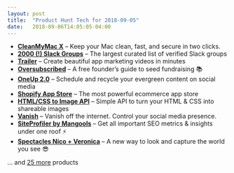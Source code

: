 ```yaml
---
layout: post
title:  "Product Hunt Tech for 2018-09-05"
date:   2018-09-06T14:05:05-04:00
---
```


* **[CleanMyMac X](https://www.producthunt.com/posts/cleanmymac-x?utm_campaign=producthunt-api&utm_medium=api&utm_source=Application%3A+Daily+Digest+RSS+%28ID%3A+3202%29)** – Keep your Mac clean, fast, and secure in two clicks.
* **[2000 (!) Slack Groups](https://www.producthunt.com/posts/2000-slack-groups?utm_campaign=producthunt-api&utm_medium=api&utm_source=Application%3A+Daily+Digest+RSS+%28ID%3A+3202%29)** – The largest curated list of verified Slack groups
* **[Trailer](https://www.producthunt.com/posts/trailer-2?utm_campaign=producthunt-api&utm_medium=api&utm_source=Application%3A+Daily+Digest+RSS+%28ID%3A+3202%29)** – Create beautiful app marketing videos in minutes
* **[Oversubscribed](https://www.producthunt.com/posts/oversubscribed-2?utm_campaign=producthunt-api&utm_medium=api&utm_source=Application%3A+Daily+Digest+RSS+%28ID%3A+3202%29)** – A free founder’s guide to seed fundraising 📚
* **[OneUp 2.0](https://www.producthunt.com/posts/oneup-2-0?utm_campaign=producthunt-api&utm_medium=api&utm_source=Application%3A+Daily+Digest+RSS+%28ID%3A+3202%29)** – Schedule and recycle your evergreen content on social media
* **[Shopify App Store](https://www.producthunt.com/posts/shopify-app-store?utm_campaign=producthunt-api&utm_medium=api&utm_source=Application%3A+Daily+Digest+RSS+%28ID%3A+3202%29)** – The most powerful ecommerce app store
* **[HTML/CSS to Image API](https://www.producthunt.com/posts/html-css-to-image-api?utm_campaign=producthunt-api&utm_medium=api&utm_source=Application%3A+Daily+Digest+RSS+%28ID%3A+3202%29)** – Simple API to turn your HTML & CSS into shareable images
* **[Vanish](https://www.producthunt.com/posts/vanish?utm_campaign=producthunt-api&utm_medium=api&utm_source=Application%3A+Daily+Digest+RSS+%28ID%3A+3202%29)** – Vanish off the internet. Control your social media presence.
* **[SiteProfiler by Mangools](https://www.producthunt.com/posts/siteprofiler-by-mangools?utm_campaign=producthunt-api&utm_medium=api&utm_source=Application%3A+Daily+Digest+RSS+%28ID%3A+3202%29)** – Get all important SEO metrics & insights under one roof ⚡️
* **[Spectacles Nico + Veronica](https://www.producthunt.com/posts/spectacles-nico-veronica?utm_campaign=producthunt-api&utm_medium=api&utm_source=Application%3A+Daily+Digest+RSS+%28ID%3A+3202%29)** – A new way to look and capture the world you see 😎

… and [25 more](https://www.producthunt.com/tech) products